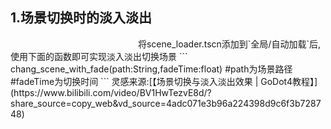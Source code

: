 ## 1.场景切换时的淡入淡出
<img scr="https://github.com/BottlePeng/GodotProjectDemo/raw/main/examples/淡入淡出.gif" width="200px">
将scene_loader.tscn添加到`全局/自动加载`后,使用下面的函数即可实现淡入淡出切换场景
```
chang_scene_with_fade(path:String,fadeTime:float)
#path为场景路径
#fadeTime为切换时间
```
灵感来源:[【场景切换与淡入淡出效果  | GoDot4教程】](https://www.bilibili.com/video/BV1HwTezvE8d/?share_source=copy_web&vd_source=4adc071e3b96a224398d9c6f3b728748) 
